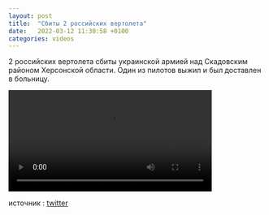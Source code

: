 ```yaml
---
layout: post
title:  "Сбиты 2 российских вертолета"
date:   2022-03-12 11:30:58 +0100
categories: videos
---
```


2 российских вертолета сбиты украинской армией над Скадовским районом Херсонской области. Один из пилотов выжил и был доставлен в больницу. 

<video controls width="400">
    <source src="{{ site.baseurl }}/assets/videos/1.webm"
            type="video/webm">
    <source src="{{ site.baseurl }}/assets/videos/1.mp4"
            type="video/mp4">
    Sorry, your browser doesn't support embedded videos.
</video>


источник : <a href="https://twitter.com/sujitnewslive/status/1502679170802872320">twitter</a>
